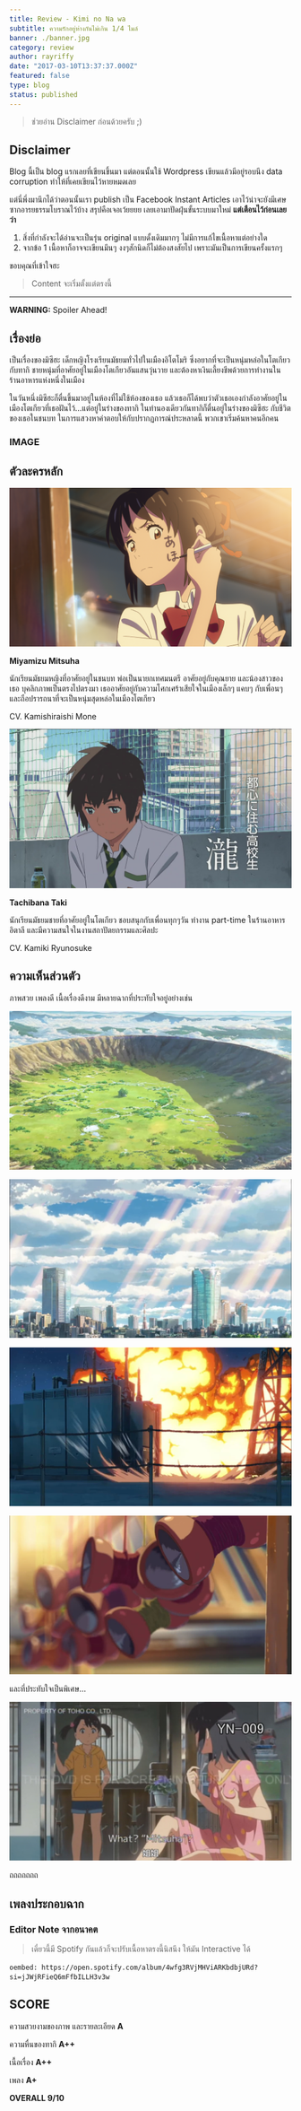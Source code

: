 ```yaml
---
title: Review - Kimi no Na wa
subtitle: ความรักอยู่ห่างกันไม่เกิน 1/4 ไมล์
banner: ./banner.jpg
category: review
author: rayriffy
date: "2017-03-10T13:37:37.000Z"
featured: false
type: blog
status: published
---
```


> ช่วยอ่าน Disclaimer ก่อนด้วยครับ ;)

## Disclaimer

Blog นี้เป็น blog แรกเลยที่เขียนขึ้นมา แต่ตอนนั้นใช้ Wordpress เขียนแล้วมีอยู่รอบนึง data corruption ทำให้ที่เคยเขียนไว้หายหมดเลย

แต่นี่พึ่งมานึกได้ว่าตอนนั้นเรา publish เป็น Facebook Instant Articles เอาไว้น่าจะยังมีเศษซากอารยธรรมโบราณไว้บ้าง สรุปคือเจอเว้ยยยย เลยเอามาปัดฝุ่นขั้นระบบมาใหม่ **แต่เตือนไว้ก่อนเลยว่า**

1.  สิ่งที่กำลังจะได้อ่านจะเป็นรุ่น original แบบดั้งเดิมมากๆ ไม่มีการแก้ไขเนื้อหาแต่อย่างใด
2.  จากข้อ 1 เนื้อหาก็อาจจะเขียนมึนๆ งงๆสักนิดก็ไม่ต้องสงสัยไป เพราะมันเป็นการเขียนครั้งแรกๆ

ขอบคุณที่เข้าใจฮะ

> Content จะเริ่มตั้งแต่ตรงนี้

---

**WARNING:** Spoiler Ahead!

## เรื่องย่อ

เป็นเรื่องของมิซึฮะ เด็กหญิงโรงเรียนมัธยมทั่วไปในเมืองอิโตโมริ ซึ่งอยากที่จะเป็นหนุ่มหล่อในโตเกียว กับทากิ ชายหนุ่มที่อาศัยอยู่ในเมืองโตเกียวอันแสนวุ่นวาย และต้องหาเงินเลี้ยงชีพด้วยการทำงานในร้านอาหารแห่งหนึ่งในเมือง

ในวันหนึ่งมิซึฮะก็ตื่นขึ้นมาอยู่ในห้องที่ไม่ใช้ห้องของเธอ แล้วเธอก็ได้พบว่าตัวเธอเองกำลังอาศัยอยู่ในเมืองโตเกียวที่เธอฝันไว้…แต่อยู่ในร่างของทากิ ในทำนองเดียวกันทากิก็ตื่นอยู่ในร่างของมิซึฮะ กับชีวิตของเธอในชนบท ในการแสวงหาคำตอบให้กับปรากฏการณ์ประหลาดนี้ พวกเขาเริ่มค้นหาคนอีกคน

### IMAGE

## ตัวละครหลัก

![Mitsuha](./mitsuha.png)

**Miyamizu Mitsuha**

นักเรียนมัธยมหญิงที่อาศัยอยู่ในชนบท พ่อเป็นนายกเทศมนตรี อาศัยอยู่กับคุณยาย และน้องสาวของเธอ บุคลิกภาพเป็นตรงไปตรงมา เธออาศัยอยู่กับความโศกเศร้าเสียใจในเมืองเล็กๆ แคบๆ กับเพื่อนๆ และถือปรารถนาที่จะเป็นหนุ่มสุดหล่อในเมืองโตเกียว

CV. Kamishiraishi Mone

![Taki](./taki.jpg)

**Tachibana Taki**

นักเรียนมัธยมชายที่อาศัยอยู่ในโตเกียว ชอบสนุกกับเพื่อนทุกๆวัน ทำงาน part-time ในร้านอาหารอิตาลี และมีความสนใจในงานสถาปัตยกรรมและศิลปะ

CV. Kamiki Ryunosuke

## ความเห็นส่วนตัว

ภาพสวย เพลงดี เนื้อเรื่องดีงาม มีหลายฉากที่ประทับใจอยู่อย่างเช่น

![IMAGE](./IMG_1500.jpg)

![IMAGE](./IMG_1501.jpg)

![IMAGE](./IMG_1504.jpg)

![IMAGE](./IMG_1505.jpg)

และที่ประทับใจเป็นพิเศษ…

![IMAGE](./MDVdriF.jpg)

ถถถถถถถ

## เพลงประกอบฉาก

### Editor Note จากอนาคต

> เดี๋ยวนี้มี Spotify กันแล้วก็จะปรับเนื้อหาตรงนี้นิสนึง ให้มัน Interactive ได้

`oembed: https://open.spotify.com/album/4wfg3RVjMHViARKbdbjURd?si=jJWjRFieQ6mFfbILLH3v3w`

## SCORE

ความสวยงามของภาพ และรายละเอียด **A**

ความหื่นของทากิ **A++**

เนื้อเรื่อง **A++**

เพลง **A+**

**OVERALL 9/10**
